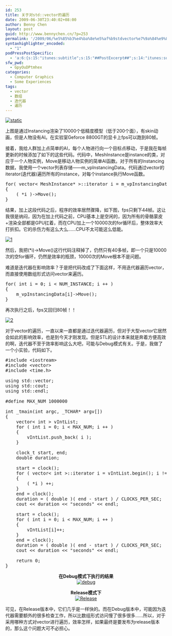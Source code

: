 ```yaml
---
id: 253
title: 关于对std::vector的遍历
date: 2009-06-30T23:40:02+08:00
author: Benny Chen
layout: post
guid: http://www.bennychen.cn/?p=253
permalink: '/2009/06/%e5%85%b3%e4%ba%8e%e5%af%b9stdvector%e7%9a%84%e9%81%8d%e5%8e%86/'
syntaxhighlighter_encoded:
  - "1"
podPressPostSpecific:
  - 'a:6:{s:15:"itunes:subtitle";s:15:"##PostExcerpt##";s:14:"itunes:summary";s:15:"##PostExcerpt##";s:15:"itunes:keywords";s:17:"##WordPressCats##";s:13:"itunes:author";s:10:"##Global##";s:15:"itunes:explicit";s:7:"Default";s:12:"itunes:block";s:7:"Default";}'
sfw_pwd:
  - GpyOuDPtmhex
categories:
  - Computer Graphics
  - Some Experiences
tags:
  - vector
  - 数组
  - 迭代器
  - 遍历
---
```

<a href="http://www.bennychen.cn/wp-content/uploads/2009/06/static.jpg" class="highslide-image" onclick="return hs.expand(this);"><img class="aligncenter size-full wp-image-255" title="static" src="http://www.bennychen.cn/wp-content/uploads/2009/06/static.jpg" alt="static" srcset="http://www.bennychen.cn/wp-content/uploads/2009/06/static.jpg 413w, http://www.bennychen.cn/wp-content/uploads/2009/06/static-300x242.jpg 300w, http://www.bennychen.cn/wp-content/uploads/2009/06/static-370x300.jpg 370w" sizes="(max-width: 413px) 100vw, 413px" /></a>

上图是通过Instancing渲染了10000个低精度模型（低于200个面），有skin动画，但是人物没有AI。在实验室Geforce 8800GT的显卡上fps可以跑到80帧。

接着，我给人群加上点简单的AI，每个人物进行向一个目标点移动，于是我在每帧更新的时候添加了如下的这些代码。代码中，MeshInstance是instance的类，对应于一个人物实例，Move是移动人物实例的简单AI函数。对于所有的Instancing数据，我使用一个vector列表存储——m_vpInstancingData。代码通过vector的iterator(迭代器)遍历所有的instance，对每个instance执行Move函数。

<pre class="brush: cpp; title: ; notranslate" title="">for( vector&lt; MeshInstance* &gt;::iterator i = m_vpInstancingData.begin(); i != m_vpInstancingData.end(); i ++ )
{
    ( *i )-&gt;Move();
}
</pre>

结果，加上这段代码之后，程序的效率居然骤降，如下图，fps只剩下44帧。这让我很是纳闷，因为在加上代码之前，CPU基本上是空闲的，因为所有的骨骼蒙皮+渲染全部都是GPU扛着，而在CPU加上一个10000次的for循环后，整体效率大打折扣。它的杀伤力有这么大么……CPU不太可能这么低能。

<a href="http://www.bennychen.cn/wp-content/uploads/2009/06/1.jpg" class="highslide-image" onclick="return hs.expand(this);"><img class="aligncenter size-full wp-image-258" title="1" src="http://www.bennychen.cn/wp-content/uploads/2009/06/1.jpg" alt="1" srcset="http://www.bennychen.cn/wp-content/uploads/2009/06/1.jpg 412w, http://www.bennychen.cn/wp-content/uploads/2009/06/1-300x243.jpg 300w, http://www.bennychen.cn/wp-content/uploads/2009/06/1-370x300.jpg 370w" sizes="(max-width: 412px) 100vw, 412px" /></a>

然后，我把(*i)->Move()这行代码注释掉了，仍然只有40多帧，即一个只是10000次的空for循环，仍然是效率的瓶颈，10000次的Move根本不是问题。

难道是迭代器在影响效率？于是把代码改成了下面这样，不用迭代器遍历vector，而直接使用数组形式访问vector来遍历。

<pre class="brush: cpp; title: ; notranslate" title="">for( int i = 0; i &lt; NUM_INSTANCE; i ++ )
{
    m_vpInstancingData[i]-&gt;Move();
}
</pre>

再次执行之后，fps又回归80帧！！

<a href="http://www.bennychen.cn/wp-content/uploads/2009/06/2.jpg" class="highslide-image" onclick="return hs.expand(this);"><img class="aligncenter size-full wp-image-259" title="2" src="http://www.bennychen.cn/wp-content/uploads/2009/06/2.jpg" alt="2" srcset="http://www.bennychen.cn/wp-content/uploads/2009/06/2.jpg 414w, http://www.bennychen.cn/wp-content/uploads/2009/06/2-300x239.jpg 300w, http://www.bennychen.cn/wp-content/uploads/2009/06/2-375x300.jpg 375w" sizes="(max-width: 414px) 100vw, 414px" /></a>

对于vector的遍历，一直以来一直都是通过迭代器遍历，但对于大型vector它居然会如此的影响效率，也是到今天才刚发现。但是STL的设计本来就是奔着方便高效的啊，迭代器不至于效率影响这么大吧，可能与Debug模式有关。于是，我做了一个小实验，代码如下。

<pre class="brush: cpp; title: ; notranslate" title="">#include &lt;iostream&gt;
#include &lt;vector&gt;
#include &lt;time.h&gt;

using std::vector;
using std::cout;
using std::endl;

#define MAX_NUM 1000000

int _tmain(int argc, _TCHAR* argv[])
{
    vector&lt; int &gt; vIntList;
    for ( int i = 0; i &lt; MAX_NUM; i ++ )
    {
        vIntList.push_back( i );
    }

    clock_t start, end;
    double duration;

    start = clock();
    for ( vector&lt; int &gt;::iterator i = vIntList.begin(); i != vIntList.end(); i ++ )
    {
        ( *i ) ++;
    }
    end = clock();
    duration = ( double )( end - start ) / CLOCKS_PER_SEC;
    cout &lt;&lt; duration &lt;&lt; "seconds" &lt;&lt; endl;

    start = clock();
    for ( int i = 0; i &lt; MAX_NUM; i ++ )
    {
        vIntList[i]++;
    }
    end = clock();
    duration = ( double )( end - start ) / CLOCKS_PER_SEC;
    cout &lt;&lt; duration &lt;&lt; "seconds" &lt;&lt; endl;

    return 0;
}
</pre>

<p style="text-align: center;">
  <strong>在Debug模式下执行的结果</strong><br /> <a href="http://www.bennychen.cn/wp-content/uploads/2009/06/11.jpg" class="highslide-image" onclick="return hs.expand(this);"><img class="aligncenter size-full wp-image-271" title="debug" src="http://www.bennychen.cn/wp-content/uploads/2009/06/11.jpg" alt="debug" srcset="http://www.bennychen.cn/wp-content/uploads/2009/06/11.jpg 154w, http://www.bennychen.cn/wp-content/uploads/2009/06/11-150x55.jpg 150w" sizes="(max-width: 154px) 100vw, 154px" /></a>
</p>

<p style="text-align: center;">
  <strong>Release模式下</strong><br /> <a href="http://www.bennychen.cn/wp-content/uploads/2009/06/21.jpg" class="highslide-image" onclick="return hs.expand(this);"><img class="aligncenter size-full wp-image-272" title="Release" src="http://www.bennychen.cn/wp-content/uploads/2009/06/21.jpg" alt="Release" srcset="http://www.bennychen.cn/wp-content/uploads/2009/06/21.jpg 153w, http://www.bennychen.cn/wp-content/uploads/2009/06/21-150x53.jpg 150w" sizes="(max-width: 153px) 100vw, 153px" /></a>
</p>

可见，在Release版本中，它们几乎是一样快的。而在Debug版本中，可能因为迭代器需要额外的很多检查工作，所以比数组形式访问慢了很多很多……所以，对于采用哪种方式对vector进行遍历，效率怎样，如果最终是要发布为release版本的，那么这个问题大可不必担心。
